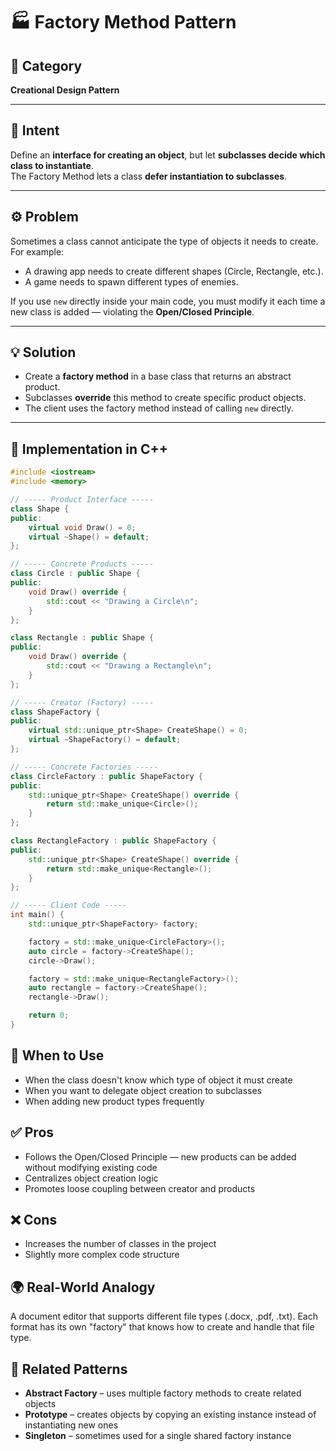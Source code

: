 # 🏭 Factory Method Pattern

## 📖 Category
**Creational Design Pattern**

---

## 🎯 Intent
Define an **interface for creating an object**, but let **subclasses decide which class to instantiate**.  
The Factory Method lets a class **defer instantiation to subclasses**.

---

## ⚙️ Problem
Sometimes a class cannot anticipate the type of objects it needs to create.  
For example:
- A drawing app needs to create different shapes (Circle, Rectangle, etc.).
- A game needs to spawn different types of enemies.

If you use `new` directly inside your main code, you must modify it each time a new class is added — violating the **Open/Closed Principle**.

---

## 💡 Solution
- Create a **factory method** in a base class that returns an abstract product.  
- Subclasses **override** this method to create specific product objects.  
- The client uses the factory method instead of calling `new` directly.

---

## 🧩 Implementation in C++
```cpp
#include <iostream>
#include <memory>

// ----- Product Interface -----
class Shape {
public:
    virtual void Draw() = 0;
    virtual ~Shape() = default;
};

// ----- Concrete Products -----
class Circle : public Shape {
public:
    void Draw() override {
        std::cout << "Drawing a Circle\n";
    }
};

class Rectangle : public Shape {
public:
    void Draw() override {
        std::cout << "Drawing a Rectangle\n";
    }
};

// ----- Creator (Factory) -----
class ShapeFactory {
public:
    virtual std::unique_ptr<Shape> CreateShape() = 0;
    virtual ~ShapeFactory() = default;
};

// ----- Concrete Factories -----
class CircleFactory : public ShapeFactory {
public:
    std::unique_ptr<Shape> CreateShape() override {
        return std::make_unique<Circle>();
    }
};

class RectangleFactory : public ShapeFactory {
public:
    std::unique_ptr<Shape> CreateShape() override {
        return std::make_unique<Rectangle>();
    }
};

// ----- Client Code -----
int main() {
    std::unique_ptr<ShapeFactory> factory;

    factory = std::make_unique<CircleFactory>();
    auto circle = factory->CreateShape();
    circle->Draw();

    factory = std::make_unique<RectangleFactory>();
    auto rectangle = factory->CreateShape();
    rectangle->Draw();

    return 0;
}
```

## 🧠 When to Use
- When the class doesn't know which type of object it must create
- When you want to delegate object creation to subclasses
- When adding new product types frequently

## ✅ Pros
- Follows the Open/Closed Principle — new products can be added without modifying existing code
- Centralizes object creation logic
- Promotes loose coupling between creator and products

## ❌ Cons
- Increases the number of classes in the project
- Slightly more complex code structure

## 🌍 Real-World Analogy
A document editor that supports different file types (.docx, .pdf, .txt). Each format has its own "factory" that knows how to create and handle that file type.

## 📘 Related Patterns
- **Abstract Factory** – uses multiple factory methods to create related objects
- **Prototype** – creates objects by copying an existing instance instead of instantiating new ones
- **Singleton** – sometimes used for a single shared factory instance